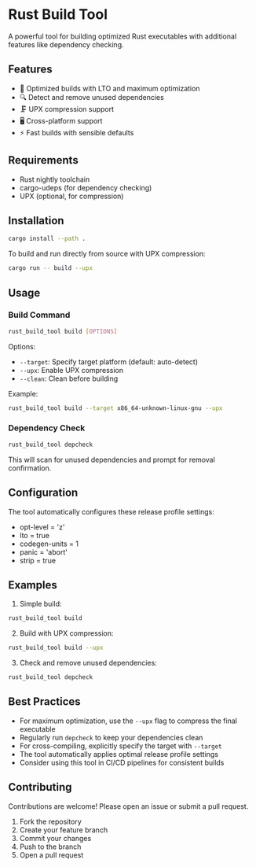 # Rust Build Tool

A powerful tool for building optimized Rust executables with additional features like dependency checking.

## Features

- 🚀 Optimized builds with LTO and maximum optimization
- 🔍 Detect and remove unused dependencies
- 🗜️ UPX compression support
- 🖥️ Cross-platform support
- ⚡ Fast builds with sensible defaults

## Requirements

- Rust nightly toolchain
- cargo-udeps (for dependency checking)
- UPX (optional, for compression)

## Installation

```bash
cargo install --path .
```

To build and run directly from source with UPX compression:
```bash
cargo run -- build --upx
```

## Usage

### Build Command

```bash
rust_build_tool build [OPTIONS]
```

Options:
- `--target`: Specify target platform (default: auto-detect)
- `--upx`: Enable UPX compression
- `--clean`: Clean before building

Example:
```bash
rust_build_tool build --target x86_64-unknown-linux-gnu --upx
```

### Dependency Check

```bash
rust_build_tool depcheck
```

This will scan for unused dependencies and prompt for removal confirmation.

## Configuration

The tool automatically configures these release profile settings:
- opt-level = 'z'
- lto = true
- codegen-units = 1
- panic = 'abort'
- strip = true

## Examples

1. Simple build:
```bash
rust_build_tool build
```

2. Build with UPX compression:
```bash
rust_build_tool build --upx
```

3. Check and remove unused dependencies:
```bash
rust_build_tool depcheck
```

## Best Practices

- For maximum optimization, use the `--upx` flag to compress the final executable
- Regularly run `depcheck` to keep your dependencies clean
- For cross-compiling, explicitly specify the target with `--target`
- The tool automatically applies optimal release profile settings
- Consider using this tool in CI/CD pipelines for consistent builds

## Contributing

Contributions are welcome! Please open an issue or submit a pull request.

1. Fork the repository
2. Create your feature branch
3. Commit your changes
4. Push to the branch
5. Open a pull request
